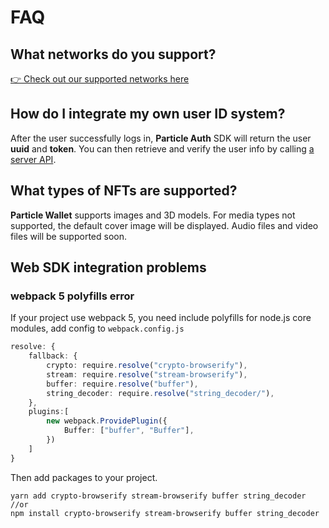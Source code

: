 # FAQ

## What networks do you support?

[👉 Check out our supported networks here](../available-networks.md)

## How do I integrate my own user ID system?

After the user successfully logs in, **Particle Auth** SDK will return the user **uuid** and **token**. You can then retrieve and verify the user info by calling [a server API](../auth-service/sdks/server-api.md).

## What types of NFTs are supported?

**Particle Wallet** supports images and 3D models. For media types not supported, the default cover image will be displayed. Audio files and video files will be supported soon.

## Web SDK integration problems

### webpack 5 polyfills error

If your project use webpack 5, you need include polyfills for node.js core modules, add config to `webpack.config.js`

```typescript
resolve: {
    fallback: {
        crypto: require.resolve("crypto-browserify"),
        stream: require.resolve("stream-browserify"),
        buffer: require.resolve("buffer"),
        string_decoder: require.resolve("string_decoder/"),
    },
    plugins:[
        new webpack.ProvidePlugin({
            Buffer: ["buffer", "Buffer"],
        })
    ]
}
```

Then add packages to your project.

```
yarn add crypto-browserify stream-browserify buffer string_decoder
//or
npm install crypto-browserify stream-browserify buffer string_decoder
```









